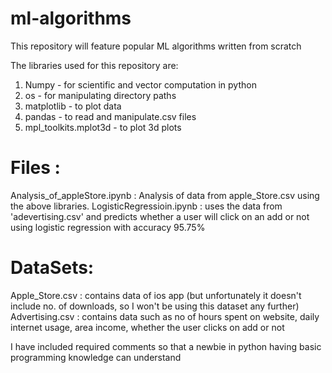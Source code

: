 # ml-algorithms
This repository will feature popular ML algorithms written from scratch

The libraries used for this repository are:
1) Numpy - for scientific and vector computation in python
2) os - for manipulating directory paths
3) matplotlib - to plot data
4) pandas - to read and manipulate.csv files
5) mpl_toolkits.mplot3d - to plot 3d plots

# Files :
Analysis_of_appleStore.ipynb : Analysis of data from apple_Store.csv using the above libraries.
LogisticRegressioin.ipynb : uses the data from 'adevertising.csv' and predicts whether a user will click on an add or not using logistic regression with accuracy 95.75%
# DataSets:
Apple_Store.csv : contains data of ios app (but unfortunately it doesn't include no. of downloads, so I won't be using this dataset any further)
Advertising.csv : contains data such as no of hours spent on website, daily internet usage, area income, whether the user clicks on add or not


I have included required comments so that a newbie in python having basic programming knowledge can understand
